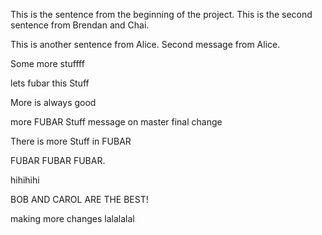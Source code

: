 This is the sentence from the beginning of the project.
This is the second sentence from Brendan and Chai.

This is another sentence from Alice.
Second message from Alice.

Some more stuffff

lets fubar this Stuff

More is always good

more FUBAR Stuff
message on master final change


There is  more Stuff in FUBAR

FUBAR FUBAR FUBAR.

hihihihi

BOB AND CAROL ARE THE BEST!

making more changes
lalalalal
